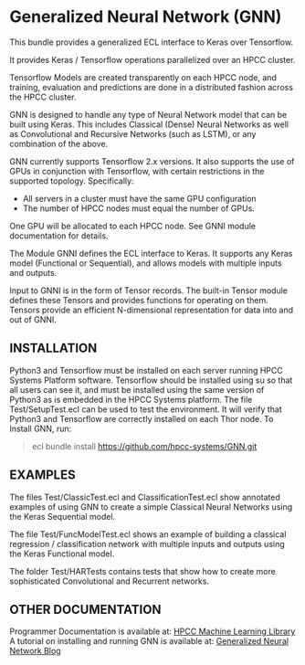 # Generalized Neural Network (GNN)
This bundle provides a generalized ECL interface to Keras over Tensorflow.

It provides Keras / Tensorflow operations parallelized over an HPCC cluster.

Tensorflow Models are created transparently on each HPCC node, and training, evaluation and predictions
are done in a distributed fashion across the HPCC cluster.

GNN is designed to handle any type of Neural Network model that can be built
using Keras.  This includes Classical (Dense) Neural Networks as
well as Convolutional and Recursive Networks (such as LSTM), or any combination
of the above. 

GNN currently supports Tensorflow 2.x versions. It also supports the use of
GPUs in conjunction with Tensorflow, with certain
restrictions in the supported topology.  Specifically:
- All servers in a cluster must have the same GPU configuration
- The number of HPCC nodes must equal the number of GPUs.

One GPU will be allocated to each HPCC node. See GNNI module documentation for details.

The Module GNNI defines the ECL interface to Keras.  It supports any Keras
model (Functional or Sequential), and allows models with multiple inputs
and outputs.

Input to GNNI is in the form of Tensor records.  The built-in Tensor module defines
these Tensors and provides functions for operating on them.  Tensors provide an
efficient N-dimensional representation for data into and out of GNNI.

## INSTALLATION
Python3 and Tensorflow must be installed on each server running HPCC Systems Platform
software.  Tensorflow should be installed
using su so that all users can see it, and must be installed using the same version of
Python3 as is embedded in the HPCC Systems platform.
The file Test/SetupTest.ecl can be used to test the environment.  It will verify
that Python3 and Tensorflow are correctly installed on each Thor node.  To Install GNN, run:

> ecl bundle install https://github.com/hpcc-systems/GNN.git

## EXAMPLES
The files Test/ClassicTest.ecl and ClassificationTest.ecl show annotated examples
of using GNN to create a simple Classical Neural Networks using the Keras Sequential
model.

The file Test/FuncModelTest.ecl shows an example of building a classical regression /
classification network with multiple inputs and outputs using the Keras Functional
model.

The folder Test/HARTests
contains tests that show how to create more sophisticated Convolutional and
Recurrent networks.

## OTHER DOCUMENTATION
Programmer Documentation is available at:
[HPCC Machine Learning Library](http://hpccsystems.com/download/free-modules/machine-learning-library)
A tutorial on installing and running GNN is available at:
[Generalized Neural Network Blog](http://hpccsystems.com/blog/gnn-bundle)
